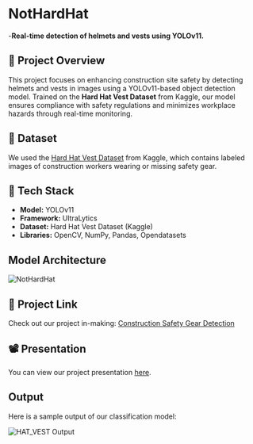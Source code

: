 
# NotHardHat

-**Real-time detection of helmets and vests using YOLOv11.**

## 📌 Project Overview
This project focuses on enhancing construction site safety by detecting helmets and vests in images using a YOLOv11-based object detection model. Trained on the **Hard Hat Vest Dataset** from Kaggle, our model ensures compliance with safety regulations and minimizes workplace hazards through real-time monitoring.

## 📂 Dataset
We used the [Hard Hat Vest Dataset](https://www.kaggle.com/datasets/muhammetzahitaydn/hardhat-vest-dataset-v3) from Kaggle, which contains labeled images of construction workers wearing or missing safety gear.

## 🚀 Tech Stack
- **Model:** YOLOv11
- **Framework:** UltraLytics
- **Dataset:** Hard Hat Vest Dataset (Kaggle)
- **Libraries:** OpenCV, NumPy, Pandas, Opendatasets


## Model Architecture
![NotHardHat](https://github.com/user-attachments/assets/beb86c57-4de9-4d54-bea0-40bd60b3bbbd)

## 🔗 Project Link
Check out our project in-making: [Construction Safety Gear Detection](https://colab.research.google.com/drive/1LC3lw9jm_dnN7dOl0B1ANpI4jbAxj5RV?usp=sharing)

## 📽 Presentation
You can view our project presentation [here](https://docs.google.com/presentation/d/1Oy-xLKRk34pYRC-mcaA3x2VjKPfU31MS4UnsnjsPcOs/edit#slide=id.gd251bb473_0_600).

## Output
Here is a sample output of our classification model:

![HAT_VEST Output](https://github.com/user-attachments/assets/1170e201-cf00-4403-94a1-3af792f0291d)




